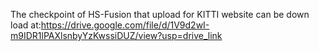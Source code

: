 The checkpoint of HS-Fusion that upload for KITTI website can be down load at:https://drive.google.com/file/d/1V9d2wI-m9IDR1lPAXlsnbyYzKwssiDUZ/view?usp=drive_link